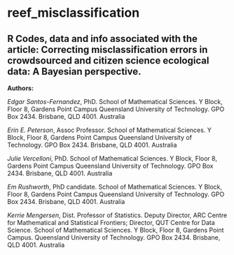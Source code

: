 # reef_misclassification
## R Codes, data and info associated with the article: Correcting misclassification errors in crowdsourced and citizen science ecological data: A Bayesian perspective.

__Authors:__

*Edgar Santos-Fernandez*, PhD. School of Mathematical Sciences. Y Block, Floor 8, Gardens Point Campus
Queensland University of Technology. GPO Box 2434. Brisbane, QLD 4001. Australia

*Erin E. Peterson*, Assoc Professor. School of Mathematical Sciences. Y Block, Floor 8, Gardens Point Campus
Queensland University of Technology. GPO Box 2434. Brisbane, QLD 4001. Australia

*Julie Vercelloni*, PhD. School of Mathematical Sciences. Y Block, Floor 8, Gardens Point Campus
Queensland University of Technology. GPO Box 2434. Brisbane, QLD 4001. Australia

*Em Rushworth*, PhD candidate. School of Mathematical Sciences. Y Block, Floor 8, Gardens Point Campus
Queensland University of Technology. GPO Box 2434. Brisbane, QLD 4001. Australia

*Kerrie Mengersen*, Dist. Professor of Statistics. Deputy Director, ARC Centre for Mathematical and Statistical Frontiers;
Director, QUT Centre for Data Science. School of Mathematical Sciences. Y Block, Floor 8, Gardens Point Campus.
Queensland University of Technology. GPO Box 2434. Brisbane, QLD 4001. Australia
